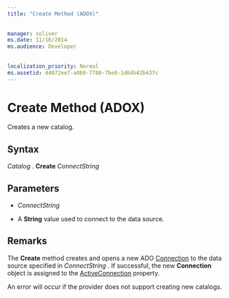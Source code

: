 ```yaml
---
title: "Create Method (ADOX)"
  
  
manager: soliver
ms.date: 11/16/2014
ms.audience: Developer
 
  
localization_priority: Normal
ms.assetid: d4072ee7-a0b9-7780-7be0-1d64b42b437c
---
```


# Create Method (ADOX)

Creates a new catalog.
  
## Syntax

 *Catalog*  . **Create** *ConnectString* 
  
## Parameters

-  *ConnectString* 
    
- A **String** value used to connect to the data source. 
    
## Remarks

The **Create** method creates and opens a new ADO [Connection](connection-object-ado.md) to the data source specified in  *ConnectString*  . If successful, the new **Connection** object is assigned to the [ActiveConnection](activeconnection-property-adox.md) property. 
  
An error will occur if the provider does not support creating new catalogs.
  

